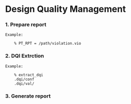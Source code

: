 # Design Quality Management

### 1. Prepare report

	Example:

		% PT_RPT = /path/violation.vio


### 2. DQI Extrction

	Example:

		% extract_dqi
		.dqi/conf
		.dqi/val/
		
### 3. Generate report

